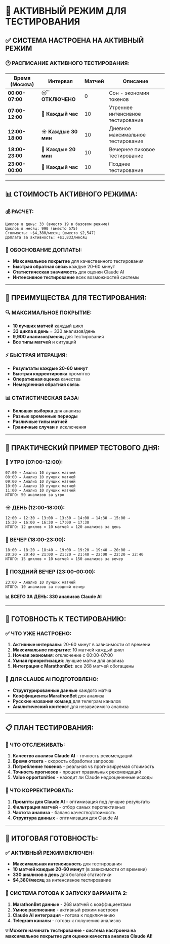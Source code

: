 # 🚀 АКТИВНЫЙ РЕЖИМ ДЛЯ ТЕСТИРОВАНИЯ

## ✅ **СИСТЕМА НАСТРОЕНА НА АКТИВНЫЙ РЕЖИМ**

### **🕐 РАСПИСАНИЕ АКТИВНОГО ТЕСТИРОВАНИЯ:**

| **Время (Москва)** | **Интервал** | **Матчей** | **Описание** |
|-------------------|--------------|------------|--------------|
| **00:00-07:00** | 😴 **ОТКЛЮЧЕНО** | 0 | Сон - экономия токенов |
| **07:00-12:00** | 🌅 **Каждый час** | 10 | Утреннее интенсивное тестирование |
| **12:00-18:00** | ☀️ **Каждые 30 мин** | 10 | Дневное максимальное тестирование |
| **18:00-23:00** | 🌆 **Каждые 20 мин** | 10 | Вечернее пиковое тестирование |
| **23:00-00:00** | 🌙 **Каждый час** | 10 | Позднее тестирование |

---

## 📊 **СТОИМОСТЬ АКТИВНОГО РЕЖИМА:**

### **💰 РАСЧЕТ:**
```
Циклов в день: 33 (вместо 19 в базовом режиме)
Циклов в месяц: 990 (вместо 575)
Стоимость: ~$4,380/месяц (вместо $2,547)
Доплата за активность: +$1,833/месяц
```

### **🎯 ОБОСНОВАНИЕ ДОПЛАТЫ:**
- **Максимальное покрытие** для качественного тестирования
- **Быстрая обратная связь** каждые 20-60 минут
- **Статистическая значимость** для оценки Claude AI
- **Интенсивное тестирование** всех возможностей системы

---

## 🧪 **ПРЕИМУЩЕСТВА ДЛЯ ТЕСТИРОВАНИЯ:**

### **🔍 МАКСИМАЛЬНОЕ ПОКРЫТИЕ:**
- **10 лучших матчей** каждый цикл
- **33 цикла в день** = 330 анализов/день
- **9,900 анализов/месяц** для тестирования
- **Все типы матчей** и ситуаций

### **⚡ БЫСТРАЯ ИТЕРАЦИЯ:**
- **Результаты каждые 20-60 минут**
- **Быстрая корректировка** промптов
- **Оперативная оценка** качества
- **Немедленная обратная связь**

### **📊 СТАТИСТИЧЕСКАЯ БАЗА:**
- **Большая выборка** для анализа
- **Разные временные периоды**
- **Различные типы матчей**
- **Граничные случаи** и исключения

---

## 🎯 **ПРАКТИЧЕСКИЙ ПРИМЕР ТЕСТОВОГО ДНЯ:**

### **🌅 УТРО (07:00-12:00):**
```
07:00 → Анализ 10 лучших матчей
08:00 → Анализ 10 лучших матчей  
09:00 → Анализ 10 лучших матчей
10:00 → Анализ 10 лучших матчей
11:00 → Анализ 10 лучших матчей
ИТОГО: 50 анализов за утро
```

### **☀️ ДЕНЬ (12:00-18:00):**
```
12:00 → 12:30 → 13:00 → 13:30 → 14:00 → 14:30 → 15:00 → 
15:30 → 16:00 → 16:30 → 17:00 → 17:30
ИТОГО: 12 циклов × 10 матчей = 120 анализов за день
```

### **🌆 ВЕЧЕР (18:00-23:00):**
```
18:00 → 18:20 → 18:40 → 19:00 → 19:20 → 19:40 → 20:00 → 
20:20 → 20:40 → 21:00 → 21:20 → 21:40 → 22:00 → 22:20 → 22:40
ИТОГО: 15 циклов × 10 матчей = 150 анализов за вечер
```

### **🌙 ПОЗДНИЙ ВЕЧЕР (23:00-00:00):**
```
23:00 → Анализ 10 лучших матчей
ИТОГО: 10 анализов за поздний вечер
```

**📊 ВСЕГО ЗА ДЕНЬ: 330 анализов Claude AI**

---

## 🔧 **ГОТОВНОСТЬ К ТЕСТИРОВАНИЮ:**

### **✅ ЧТО УЖЕ НАСТРОЕНО:**
1. **Активные интервалы**: 20-60 минут в зависимости от времени
2. **Максимальное покрытие**: 10 матчей каждый цикл
3. **Ночная экономия**: отключение с 00:00-07:00
4. **Умная приоритизация**: лучшие матчи для анализа
5. **Интеграция с MarathonBet**: все 268 матчей обогащены

### **🧠 ДЛЯ CLAUDE AI ПОДГОТОВЛЕНО:**
- **Структурированные данные** каждого матча
- **Коэффициенты MarathonBet** для анализа
- **Русские названия команд** для телеграм каналов
- **Аналитический контекст** для независимого анализа

---

## 📋 **ПЛАН ТЕСТИРОВАНИЯ:**

### **📝 ЧТО ОТСЛЕЖИВАТЬ:**
1. **Качество анализа Claude AI** - точность рекомендаций
2. **Время ответа** - скорость обработки запросов
3. **Потребление токенов** - реальная vs прогнозируемая стоимость
4. **Точность прогнозов** - процент правильных рекомендаций
5. **Value opportunities** - находит ли Claude недооцененные исходы

### **🔧 ЧТО КОРРЕКТИРОВАТЬ:**
1. **Промпты для Claude AI** - оптимизация под лучшие результаты
2. **Фильтрация матчей** - отбор самых перспективных
3. **Частота анализа** - баланс качество/стоимость
4. **Структура данных** - оптимизация для Claude AI

---

## 🎯 **ИТОГОВАЯ ГОТОВНОСТЬ:**

### **✅ АКТИВНЫЙ РЕЖИМ ВКЛЮЧЕН:**
- **Максимальная интенсивность** для тестирования
- **10 матчей каждые 20-60 минут** (в зависимости от времени)
- **330 анализов в день** для богатой статистики
- **$4,380/месяц** за интенсивное тестирование

### **🚀 СИСТЕМА ГОТОВА К ЗАПУСКУ ВАРИАНТА 2:**
1. **MarathonBet данные** - 268 матчей с коэффициентами
2. **Умное расписание** - активный режим настроен
3. **Claude AI интеграция** - готова к подключению
4. **Telegram каналы** - готовы к получению анализов

**💡 Можете начинать тестирование - система настроена на максимальное покрытие для оценки качества анализа Claude AI!**